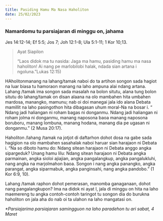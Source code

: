 ```yaml
---
title: Pasiding Hamu Ma Nasa Haholiton
date: 25/02/2023
---
```


### Namardomu tu parsiajaran di minggu on, jahama
Jes 14:12-14; Ef 5:5; Jos 7; Joh 12:1-8; Ula 5:1-11; 1 Kor 10;13.

> <p>Ayat Siapilon</p>
> “Laos didok ma tu nasida: Jaga ma hamu, pasiding hamu ma nasa haholiton! Ai nang pe marlobilobi halak, ndada sian artana i ngoluna.”Lukas 12:15)

HAholitonmanang na lahang/tamak naboi do ta artihon songon sada hagiot na luar biasa tu hamoraon manang na laho ampuna alai ndang artana. Lahang /tamak ima songon sada masalah na bolon situtu, alana tung bolon situtu do lahang/tamak on disan alaana na olo mambahen hita umbahen mardosa, manangko, mamunu; nab oi doi manegai jala ido alana Debata mamillit na laho pasingothon hita dibagasan uhum moral-Na na bosar i. “ Ndang jadi haliangan ni roham bagas ni donganmu. Ndang jadi haliangan ni roham jolma ni donganmu, manang naposona baoa manang naposona boruboru, manang lombuna, manang hodana, manang dia pe ugasan ni donganmu.” (2 Musa 20:17).

Haholiton /lahang /tamak na jotjot di daftarhon dohot dosa na gabe sada hagigion na olo mambahen sasahalak naboi haruar sian harajaon ni Debata i. “Na so diboto hamu do: Ndang sitean harajaon ni Debata anggo angka sipargeduk? Unang hamu lilu: Ndang sitean harajaon ni Debata angka parmainan, angka sioloi ajiajian, angka pangalangkup, angka pangalukluhi, nang angka na marjolmahon baoa. Songon i nang angka panangko, angka parangat, angka siparmabuk, angka panginsahi, nang angka pandobo.” (1 Kor 6:9, 10).

Lahang /tamak raphon dohot pemerasan, manomba ganaganaan, dohot nang pangalangkupon? Ima na didok ni ayat I, jala di minggu on hita na laho maemereng tu angka contoh-contoh taringot tu songon dia do burukna haholiton on jala aha do nab oi ta ulahon na laho mangatasi on.

_*Parsiajarima parsiajaran samingguon na laho paradehon tu ari sabat, 4 Maret_
